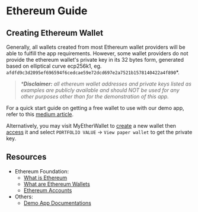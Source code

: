 # Ethereum Guide

## Creating Ethereum Wallet

Generally, all wallets created from most Ethereum wallet providers will be able to fulfill the app requirements. However, some wallet providers do not provide the ethereum wallet's private key in its 32 bytes form, generated based on elliptical curve ecp256k1, eg. `afdfd9c3d2095ef696594f6cedcae59e72dcd697e2a7521b1578140422a4f890`\*.

> _\***Disclaimer:** all ethereum wallet addresses and private keys listed as examples are publicly available and should NOT be used for any other purposes other than for the demonstration of this app._

For a quick start guide on getting a free wallet to use with our demo app, refer to this [medium article](https://medium.com/@bitnautic/how-to-create-your-ethereum-wallet-4b047e4c217d).

Alternatively, you may visit MyEtherWallet to [create](https://www.myetherwallet.com/wallet/create/software?type=keystore) a new wallet then [access](https://www.myetherwallet.com/wallet/access/software?type=keystore) it and select `PORTFOLIO VALUE` -> `View paper wallet` to get the private key.

## Resources

- Ethereum Foundation:
  - [What is Ethereum](https://ethereum.org/en/what-is-ethereum/)
  - [What are Ethereum Wallets](https://ethereum.org/en/wallets/)
  - [Ethereum Accounts](https://ethereum.org/en/developers/docs/accounts/)
- Others:
  - [Demo App Documentations](/docs)

